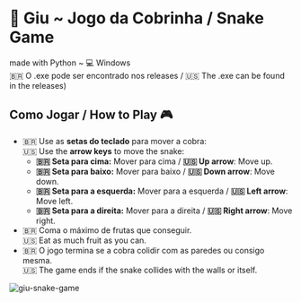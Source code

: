 # 🐍 Giu ~ Jogo da Cobrinha / Snake Game
made with Python ~ 💻 Windows<br>
🇧🇷 O .exe pode ser encontrado nos releases / 🇺🇸 The .exe can be found in the releases)

## Como Jogar / How to Play 🎮  
- 🇧🇷 Use as **setas do teclado** para mover a cobra:  
  🇺🇸 Use the **arrow keys** to move the snake:  
  - **🇧🇷 Seta para cima:** Mover para cima / **🇺🇸 Up arrow**: Move up.  
  - **🇧🇷 Seta para baixo:** Mover para baixo / **🇺🇸 Down arrow**: Move down.  
  - **🇧🇷 Seta para a esquerda:**  Mover para a esquerda / **🇺🇸 Left arrow**: Move left.  
  - **🇧🇷 Seta para a direita:**  Mover para a direita / **🇺🇸 Right arrow**: Move right.
- 🇧🇷 Coma o máximo de frutas que conseguir.  
  🇺🇸 Eat as much fruit as you can.
- 🇧🇷 O jogo termina se a cobra colidir com as paredes ou consigo mesma.  
  🇺🇸 The game ends if the snake collides with the walls or itself.

![giu-snake-game](https://github.com/user-attachments/assets/b7516992-ffb8-4262-b959-fe2a88e75b1a)

